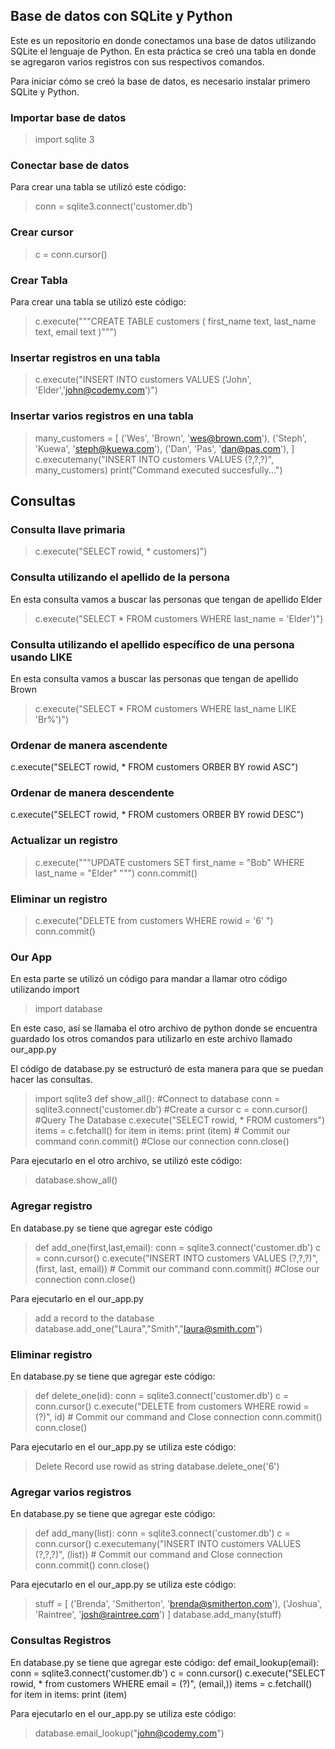## **Base de datos con SQLite y Python**
 
 Este es un repositorio en donde conectamos una base de datos utilizando SQLite el lenguaje de Python. En esta práctica se creó una tabla en donde se agregaron varios registros con sus respectivos comandos.
 
 Para iniciar cómo se creó la base de datos, es necesario instalar primero SQLite y Python.
 
 ### Importar base de datos
 >import sqlite 3
 
 ### Conectar base de datos
 Para crear una tabla se utilizó este código:
 > conn = sqlite3.connect('customer.db')

 ### Crear cursor
 > c = conn.cursor()

 ### Crear Tabla 
 
 Para crear una tabla se utilizó este código:
 >c.execute("""CREATE TABLE customers (
		first_name text,
		last_name text,
		email text
		)""")
>

### Insertar registros en una tabla

>c.execute("INSERT INTO customers VALUES ('John', 'Elder','john@codemy.com')")


### Insertar varios registros en una tabla

>many_customers = [
					('Wes', 'Brown', 'wes@brown.com'),
					('Steph', 'Kuewa', 'steph@kuewa.com'),
					('Dan', 'Pas', 'dan@pas.com'),
				]
				c.executemany("INSERT INTO customers VALUES (?,?,?)", many_customers)
print("Command executed succesfully...")

## Consultas

### Consulta llave primaria
>c.execute("SELECT rowid, * customers)")

### Consulta utilizando el apellido de la persona
En esta consulta vamos a buscar las personas que tengan de apellido Elder
>c.execute("SELECT * FROM customers WHERE last_name = 'Elder')")

### Consulta utilizando el apellido específico de una persona usando LIKE
En esta consulta vamos a buscar las personas que tengan de apellido Brown
>c.execute("SELECT * FROM customers WHERE last_name LIKE 'Br%')")

### Ordenar de manera ascendente
c.execute("SELECT rowid, * FROM customers ORBER BY rowid ASC")

### Ordenar de manera descendente
c.execute("SELECT rowid, * FROM customers ORBER BY rowid DESC")

### Actualizar un registro
>c.execute("""UPDATE customers SET first_name = "Bob" 
             WHERE last_name = "Elder" 
             """)
             conn.commit()
             
### Eliminar un registro
>c.execute("DELETE from customers WHERE rowid = '6' ")
conn.commit()

### Our App
En esta parte se utilizó un código para mandar a llamar otro código utilizando import
>import database

En este caso, así se llamaba el otro archivo de python donde se encuentra guardado los otros 
comandos para utilizarlo en este archivo llamado our_app.py

El código de database.py se estructuró de esta manera para que se puedan hacer
las consultas.

>import sqlite3
def show_all():
	#Connect to database
	conn = sqlite3.connect('customer.db')
	#Create a cursor
	c = conn.cursor()
	#Query The Database
	c.execute("SELECT rowid, * FROM customers")
	items = c.fetchall()
	for item in items:
		print (item)
	# Commit our command
	conn.commit()
	#Close our connection
	conn.close()
	
	
	
Para ejecutarlo en el otro archivo, se utilizó este código:
>database.show_all()

### Agregar registro 
En database.py se tiene que agregar este código
>def add_one(first,last,email):
	conn = sqlite3.connect('customer.db')
	c = conn.cursor()
	c.execute("INSERT INTO customers VALUES (?,?,?)", (first, last, email))
	# Commit our command
	conn.commit()
	#Close our connection
	conn.close()

Para ejecutarlo en el our_app.py
>add a record to the database
database.add_one("Laura","Smith","laura@smith.com")

### Eliminar registro 
En database.py se tiene que agregar este código:
>def delete_one(id):
	conn = sqlite3.connect('customer.db')
	c = conn.cursor()
	c.execute("DELETE from customers WHERE rowid = (?)", id)
	# Commit our command and Close connection
	conn.commit()
	conn.close()

Para ejecutarlo en el our_app.py se utiliza este código:
>Delete Record use rowid as string
database.delete_one('6')

### Agregar varios registros
En database.py se tiene que agregar este código:
>def add_many(list):
	conn = sqlite3.connect('customer.db')
	c = conn.cursor()
	c.executemany("INSERT INTO customers VALUES (?,?,?)", (list))
	# Commit our command and Close connection
	conn.commit()
	conn.close()

Para ejecutarlo en el our_app.py se utiliza este código:
>stuff = [
		('Brenda', 'Smitherton', 'brenda@smitherton.com'),
		('Joshua', 'Raintree', 'josh@raintree.com')
		]
database.add_many(stuff)	

### Consultas Registros
En database.py se tiene que agregar este código:
def email_lookup(email):
	conn = sqlite3.connect('customer.db')
	c = conn.cursor()
	c.execute("SELECT rowid, * from customers WHERE email = (?)", (email,))
	items = c.fetchall()
	for item in items:
		print (item)
		
Para ejecutarlo en el our_app.py se utiliza este código:
>database.email_lookup("john@codemy.com")


